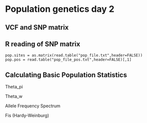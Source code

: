# Population genetics day 2

## VCF and SNP matrix

## R reading of SNP matrix

```
pop.sites = as.matrix(read.table("pop_file.txt",header=FALSE))
pop.pos = read.table("pop_file_pos.txt",header=FALSE)[,1]

```

## Calculating Basic Population Statistics

Theta_pi

Theta_w

Allele Frequency Spectrum

Fis (Hardy-Weinburg)


